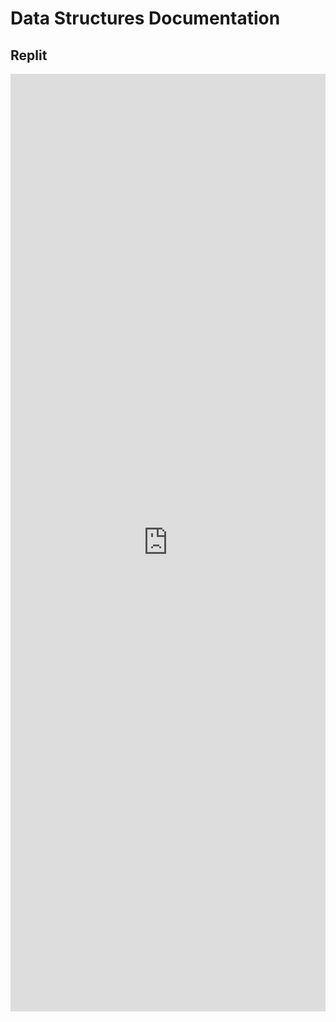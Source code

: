 # Data Structures Documentation

## Replit

<iframe frameborder="0" width="100%" height="1500px" src="https://replit.com/@3ghin5/MENU?lite=true"></iframe>

